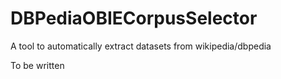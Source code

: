 # DBPediaOBIECorpusSelector
A tool to automatically extract datasets from wikipedia/dbpedia 

To be written
